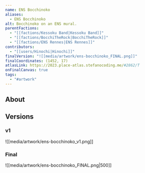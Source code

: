 ```yaml
---
name: ENS Bocchinoko
aliases:
  - ENS Bocchinoko
alt: Bocchinoko on an ENS mural.
parentFactions:
  - "[[factions/Kessoku Band|Kessoku Band]]"
  - "[[factions/BocchiTheRock|BocchiTheRock]]"
  - "[[factions/ENS Rennes|ENS Rennes]]"
contributors:
  - "[[users/Hinochi|Hinochi]]"
finalVersion: "![[media/artwork/ens-bocchinoko_FINAL.png]]"
finalCoordinates: (1452, 17)
atlasLink: https://2023.place-atlas.stefanocoding.me/#2862/T
onFinalCanvas: true
tags:
  - "#artwork"
---
```

## About

## Versions
### v1
![[media/artwork/ens-bocchinoko_v1.png]]
### Final
![[media/artwork/ens-bocchinoko_FINAL.png|500]]
